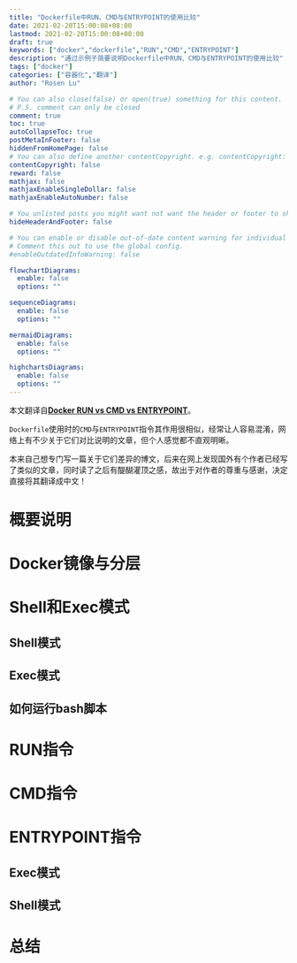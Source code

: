 ```yaml
---
title: "Dockerfile中RUN、CMD与ENTRYPOINT的使用比较"
date: 2021-02-20T15:00:08+08:00
lastmod: 2021-02-20T15:00:08+08:00
draft: true
keywords: ["docker","dockerfile","RUN","CMD","ENTRYPOINT"]
description: "通过示例子简要说明Dockerfile中RUN、CMD与ENTRYPOINT的使用比较"
tags: ["docker"]
categories: ["容器化","翻译"]
author: "Rosen Lu"

# You can also close(false) or open(true) something for this content.
# P.S. comment can only be closed
comment: true
toc: true
autoCollapseToc: true
postMetaInFooter: false
hiddenFromHomePage: false
# You can also define another contentCopyright. e.g. contentCopyright: "This is another copyright."
contentCopyright: false
reward: false
mathjax: false
mathjaxEnableSingleDollar: false
mathjaxEnableAutoNumber: false

# You unlisted posts you might want not want the header or footer to show
hideHeaderAndFooter: false

# You can enable or disable out-of-date content warning for individual post.
# Comment this out to use the global config.
#enableOutdatedInfoWarning: false

flowchartDiagrams:
  enable: false
  options: ""

sequenceDiagrams: 
  enable: false
  options: ""

mermaidDiagrams: 
  enable: false
  options: ""

highchartsDiagrams: 
  enable: false
  options: ""
---
```


本文翻译自[**Docker RUN vs CMD vs ENTRYPOINT**](https://codewithyury.com/docker-run-vs-cmd-vs-entrypoint/)。

<!--more-->

`Dockerfile`使用时的`CMD`与`ENTRYPOINT`指令其作用很相似，经常让人容易混淆，网络上有不少关于它们对比说明的文章，但个人感觉都不直观明晰。

本来自己想专门写一篇关于它们差异的博文，后来在网上发现国外有个作者已经写了类似的文章，同时读了之后有醍醐灌顶之感，故出于对作者的尊重与感谢，决定直接将其翻译成中文！

# 概要说明

# Docker镜像与分层

# Shell和Exec模式

## Shell模式

## Exec模式

## 如何运行bash脚本

# RUN指令

# CMD指令

# ENTRYPOINT指令

## Exec模式

## Shell模式

# 总结

